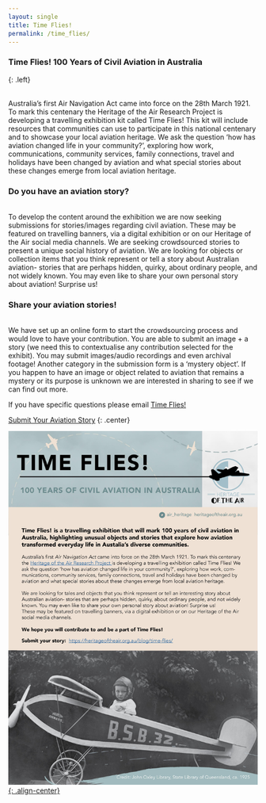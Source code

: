 ```yaml
---
layout: single
title: Time Flies!
permalink: /time_flies/
---
```


### Time Flies! 100 Years of Civil Aviation in Australia  
{: .left}

<br>Australia’s first Air Navigation Act came into force on the 28th March 1921. To mark this centenary the Heritage of the Air Research Project is developing a travelling exhibition kit called Time Flies! This kit will include resources that communities can use to participate in this national centenary and to showcase your local aviation heritage. We ask the question ‘how has aviation changed life in your community?’, exploring how work, communications, community services, family connections, travel and holidays have been changed by aviation and what special stories about these changes emerge from local aviation heritage. 

### Do you have an aviation story?
<br>
To develop the content around the exhibition we are now seeking submissions for stories/images regarding civil aviation. These may be featured on travelling banners, via a digital exhibition or on our Heritage of the Air social media channels. We are seeking crowdsourced stories to present a unique social history of aviation. We are looking for objects or collection items that you think represent or tell a story about Australian aviation- stories that are perhaps hidden, quirky, about ordinary people, and not widely known. You may even like to share your own personal story about aviation! Surprise us!

### Share your aviation stories!
<br>
We have set up an online form to start the crowdsourcing process and would love to have your contribution. You are able to submit an image + a story (we need this to contextualise any contribution selected for the exhibit). You may submit images/audio recordings and even archival footage! Another category in the submission form is a ‘mystery object’. If you happen to have an image or object related to aviation that remains a mystery or its purpose is unknown we are interested in sharing to see if we can find out more. 

If you have specific questions please email <a href="mailto:timeflies2021@gmail.com">Time Flies!</a> 

[Submit Your Aviation Story](https://heritageoftheair.org.au/blog/time-flies/)
{: .center}

[![Save the date poster](/assets/images/time_flies_02.jpg){: .align-center}](/assets/pdfs/time_flies_02.pdf "Download PDF version of this poster")

